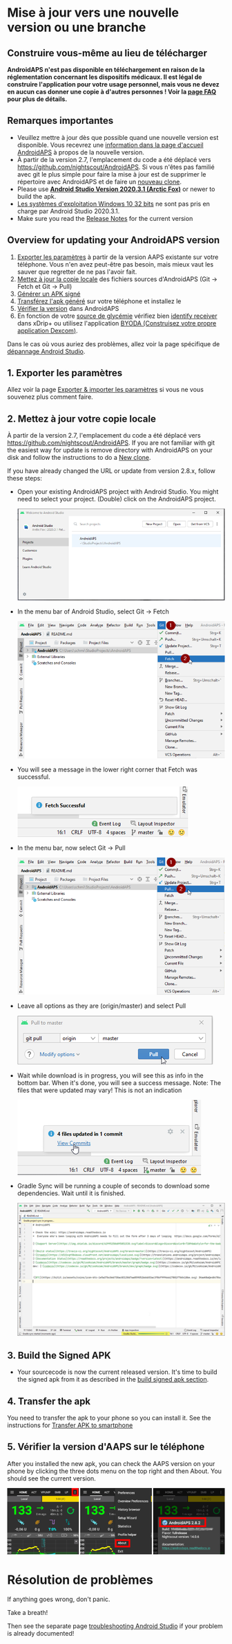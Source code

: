 # Mise à jour vers une nouvelle version ou une branche

## Construire vous-même au lieu de télécharger

**AndroidAPS n'est pas disponible en téléchargement en raison de la réglementation concernant les dispositifs médicaux. Il est légal de construire l'application pour votre usage personnel, mais vous ne devez en aucun cas donner une copie à d'autres personnes ! Voir la [page FAQ](../Getting-Started/FAQ.md) pour plus de détails.**

## Remarques importantes

* Veuillez mettre à jour dès que possible quand une nouvelle version est disponible. Vous recevrez une [information dans la page d'accueil AndroidAPS](../Installing-AndroidAPS/Releasenotes#notes-de-version) à propos de la nouvelle version.
* À partir de la version 2.7, l'emplacement du code a été déplacé vers <https://github.com/nightscout/AndroidAPS>. Si vous n'êtes pas familié avec git le plus simple pour faire la mise à jour est de supprimer le répertoire avec AndroidAPS et de faire un [nouveau clone](../Installing-AndroidAPS/Building-APK.md).
* Please use **[Android Studio Version 2020.3.1 (Arctic Fox)](https://developer.android.com/studio/)** or newer to build the apk.
* [Les systèmes d'exploitation Windows 10 32 bits](../Installing-AndroidAPS/troubleshooting_androidstudio#unable-to-start-daemon-process) ne sont pas pris en charge par Android Studio 2020.3.1.
* Make sure you read the [Release Notes](../Installing-AndroidAPS/Releasenotes) for the current version

## Overview for updating your AndroidAPS version

1. [Exporter les paramètres](../Usage/ExportImportSettings#exporter-les-parametres) à partir de la version AAPS existante sur votre téléphone. Vous n'en avez peut-être pas besoin, mais mieux vaut les sauver que regretter de ne pas l'avoir fait.
2. [Mettez à jour la copie locale](../Installing-AndroidAPS/Update-to-new-version#mettez-a-jour-votre-copie-locale) des fichiers sources d'AndroidAPS (Git -> Fetch et Git -> Pull)
3. [Générer un APK signé](../Installing-AndroidAPS/Update-to-new-version#generate-signed-apk)
4. [Transférez l'apk généré](../Installing-AndroidAPS/Building-APK#transferer-le-fichier-apk-sur-le-smartphone) sur votre téléphone et installez le
5. [Vérifier la version](#verifier-la-version-d-aaps-sur-le-telephone) dans AndroidAPS
6. En fonction de votre [source de glycémie](../Configuration/BG-Source.rst) vérifiez bien [identify receiver](../Configuration/xdrip#identifier-le-recepteur) dans xDrip+ ou utilisez l'application [BYODA (Construisez votre propre application Dexcom)](../Hardware/DexcomG6.html#si-vous-utilisez-g6-avec-votre-propre-application-dexcom).

Dans le cas où vous auriez des problèmes, allez voir la page spécifique de [dépannage Android Studio](../Installing-AndroidAPS/troubleshooting_androidstudio.rst).

## 1. Exporter les paramètres

Allez voir la page [Exporter & importer les paramètres](../Usage/ExportImportSettings#exporter-les-parametres) si vous ne vous souvenez plus comment faire.

## 2. Mettez à jour votre copie locale

À partir de la version 2.7, l'emplacement du code a été déplacé vers <https://github.com/nightscout/AndroidAPS>. If you are not familiar with git the easiest way for update is remove directory with AndroidAPS on your disk and follow the instructions to do a [New clone](../Installing-AndroidAPS/Building-APK.md).

If you have already changed the URL or update from version 2.8.x, follow these steps:

* Open your existing AndroidAPS project with Android Studio. You might need to select your project. (Double) click on the AndroidAPS project.
    
    ![Android Studio - Select Project](../images/update/01_ProjectSelection.png)

* In the menu bar of Android Studio, select Git -> Fetch
    
    ![Android Studio Menu - Git - Fetch](../images/update/02_GitFetch.png)

* You will see a message in the lower right corner that Fetch was successful.
    
    ![Android Studio Menu - Git - Fetch successful](../images/update/03_GitFetchSuccessful.png)

* In the menu bar, now select Git -> Pull
    
    ![Android Studio Menu - Git - Pull](../images/update/04_GitPull.png)

* Leave all options as they are (origin/master) and select Pull
    
    ![Android Studio - Git - Pull dialog](../images/update/05_GitPullOptions.png)

* Wait while download is in progress, you will see this as info in the bottom bar. When it's done, you will see a success message. Note: The files that were updated may vary! This is not an indication
    
    ![Android Studio - Pull successful](../images/update/06_GitPullSuccess.png)

* Gradle Sync will be running a couple of seconds to download some dependencies. Wait until it is finished.
    
    ![Android Studio - Gradle Sync](../images/studioSetup/40_BackgroundTasks.png)

## 3. Build the Signed APK

* Your sourcecode is now the current released version. It's time to build the signed apk from it as described in the [build signed apk section](../Installing-AndroidAPS/Building-APK#generate-signed-apk).

## 4. Transfer the apk

You need to transfer the apk to your phone so you can install it. See the instructions for [Transfer APK to smartphone](../Installing-AndroidAPS/Building-APK#transfer-apk-to-smartphone)

## 5. Vérifier la version d'AAPS sur le téléphone

After you installed the new apk, you can check the AAPS version on your phone by clicking the three dots menu on the top right and then About. You should see the current version.

![Version installée d'AAPS](../images/Update_VersionCheck282.png)

# Résolution de problèmes

If anything goes wrong, don't panic.

Take a breath!

Then see the separate page [troubleshooting Android Studio](../Installing-AndroidAPS/troubleshooting_androidstudio) if your problem is already documented!